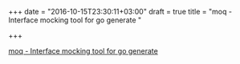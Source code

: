 +++
date = "2016-10-15T23:30:11+03:00"
draft = true
title = "moq - Interface mocking tool for go generate "

+++

<p><a href="https://t.co/IOkJ4ABbWZ">moq - Interface mocking tool for go generate </a></p>
